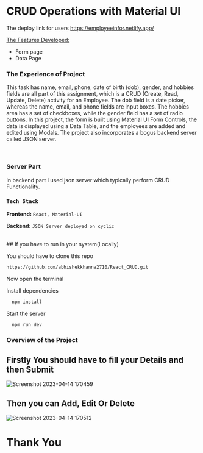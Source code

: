 # CRUD Operations with Material UI

The deploy link for users https://employeeinfor.netlify.app/ 

 <ins>The Features Developed: </ins>

 <ul>
   <li>Form page  </li>
   <li>Data Page</li>
 </ul>

### The Experience of Project

This task has name, email, phone, date of birth (dob), gender, and hobbies fields are all part of this assignment, which is a CRUD (Create, Read, Update, Delete) activity for an Employee. The dob field is a date picker, whereas the name, email, and phone fields are input boxes. The hobbies area has a set of checkboxes, while the gender field has a set of radio buttons.
In this project, the form is built using Material UI Form Controls, the data is displayed using a Data Table, and the employees are added and edited using Modals. The project also incorporates a bogus backend server called JSON server.


<br />

### Server Part
In backend part I used json server which typically perform CRUD Functionality.
<br />

### `Tech Stack`

**Frontend:** `React, Material-UI` 

**Backend:** `JSON Server deployed on cyclic`

<br />
## If you have to run in your system(Locally)

You should have to clone this repo

```bash
https://github.com/abhishekkhanna2710/React_CRUD.git
```

Now open the terminal

Install dependencies

```bash
  npm install
```

Start the server

```bash
  npm run dev
```
### Overview of the Project


<h2>Firstly You should have to fill your Details and then Submit</h2>

![Screenshot 2023-04-14 170459](https://user-images.githubusercontent.com/113687128/232033284-4fc97e6e-858c-4904-88fa-ef89082faeab.png)

<h2>Then you can Add, Edit Or Delete</h2>

![Screenshot 2023-04-14 170512](https://user-images.githubusercontent.com/113687128/232033395-3532b059-0687-4449-90a3-8b5c1939a9e2.png)



<h1>Thank You</h1>
